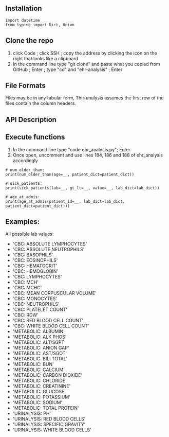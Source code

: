 ## Installation
```
import datetime
from typing import Dict, Union
```

## Clone the repo
1. click Code ; click SSH ; copy the address by clicking the icon on the right that looks like a clipboard
2. In the command line type &quot;git clone&quot; and paste what you copied from GitHub ; Enter ; type &quot;cd&quot; and \"ehr-analysis\" ; Enter

## File Formats
Files may be in any tabular form, This analysis assumes the first row of the files contain the column headers.

## API Description

## Execute functions
1. In the command line type &quot;code ehr_analysis.py&quot;; Enter
2. Once open, uncomment and use lines 184, 186 and 188 of ehr_analysis accordingly
```
# num_older_than:
print(num_older_than(age=__, patient_dict=patient_dict))

# sick_patients:
print(sick_patients(lab=__, gt_lt=__, value=__, lab_dict=lab_dict))

# age_at_admis:
print(age_at_admis(patient_id=__, lab_dict=lab_dict, patient_dict=patient_dict)))
```

## Examples:

All possible lab values:
- 'CBC: ABSOLUTE LYMPHOCYTES'
- 'CBC: ABSOLUTE NEUTROPHILS'
- 'CBC: BASOPHILS'
- 'CBC: EOSINOPHILS'
- 'CBC: HEMATOCRIT'
- 'CBC: HEMOGLOBIN'
- 'CBC: LYMPHOCYTES'
- 'CBC: MCH'
- 'CBC: MCHC'
- 'CBC: MEAN CORPUSCULAR VOLUME'
- 'CBC: MONOCYTES'
- 'CBC: NEUTROPHILS'
- 'CBC: PLATELET COUNT'
- 'CBC: RDW'
- 'CBC: RED BLOOD CELL COUNT'
- 'CBC: WHITE BLOOD CELL COUNT'
- 'METABOLIC: ALBUMIN'
- 'METABOLIC: ALK PHOS'
- 'METABOLIC: ALT/SGPT'
- 'METABOLIC: ANION GAP'
- 'METABOLIC: AST/SGOT'
- 'METABOLIC: BILI TOTAL'
- 'METABOLIC: BUN'
- 'METABOLIC: CALCIUM'
- 'METABOLIC: CARBON DIOXIDE'
- 'METABOLIC: CHLORIDE'
- 'METABOLIC: CREATININE'
- 'METABOLIC: GLUCOSE'
- 'METABOLIC: POTASSIUM'
- 'METABOLIC: SODIUM'
- 'METABOLIC: TOTAL PROTEIN'
- 'URINALYSIS: PH'
- 'URINALYSIS: RED BLOOD CELLS'
- 'URINALYSIS: SPECIFIC GRAVITY'
- 'URINALYSIS: WHITE BLOOD CELLS'
